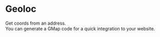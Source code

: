 Geoloc
======
Get coords from an address.<br>
You can generate a GMap code for a quick integration to your website.
